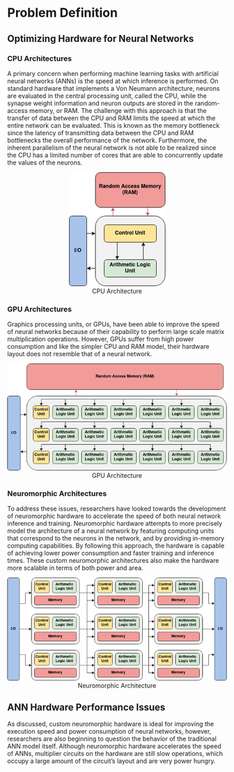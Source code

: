 # Problem Definition

## Optimizing Hardware for Neural Networks

### CPU Architectures
A primary concern when performing machine learning tasks with artificial neural networks (ANNs) is the speed at which inference is performed. On standard hardware that implements a Von Neumann architecture, neurons are evaluated in the central processing unit, called the CPU, while the synapse weight information and neuron outputs are stored in the random-access memory, or RAM. The challenge with this approach is that the transfer of data between the CPU and RAM limits the speed at which the entire network can be evaluated. This is known as the memory bottleneck since the latency of transmitting data between the CPU and RAM bottlenecks the overall performance of the network. Furthermore, the inherent parallelism of the neural network is not able to be realized since the CPU has a limited number of cores that are able to concurrently update the values of the neurons.

<div align="center">
<img src="../resources/cpu.png" alt="CPU Architecture" >
<figcaption class="custom_caption">CPU Architecture</figcaption>
</div>

### GPU Architectures

Graphics processing units, or GPUs, have been able to improve the speed of neural networks because of their capability to perform large scale matrix multiplication operations. However, GPUs suffer from high power consumption and like the simpler CPU and RAM model, their hardware layout does not resemble that of a neural network.

<div align="center">
<img src="../resources/gpu.png" alt="GPU Architecture" >
<figcaption class="custom_caption">GPU Architecture</figcaption>
</div>

### Neuromorphic Architectures

To address these issues, researchers have looked towards the development of neuromorphic hardware to accelerate the speed of both neural network inference and training. Neuromorphic hardware attempts to more precisely model the architecture of a neural network by featuring computing units that correspond to the neurons in the network, and by providing in-memory computing capabilities. By following this approach, the hardware is capable of achieving lower power consumption and faster training and inference times. These custom neuromorphic architectures also make the hardware more scalable in terms of both power and area.

<div align="center">
<img src="../resources/neuromorphic.png" alt="Neuromorphic Architecture" >
<figcaption class="custom_caption">Neuromorphic Architecture</figcaption>
</div>

## ANN Hardware Performance Issues
As discussed, custom neuromorphic hardware is ideal for improving the execution speed and power consumption of neural networks, however, researchers are also beginning to question the behavior of the traditional ANN model itself. Although neuromorphic hardware accelerates the speed of ANNs, multiplier circuits on the hardware are still slow operations, which occupy a large amount of the circuit’s layout and are very power hungry.
